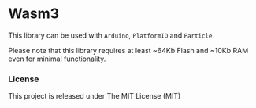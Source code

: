 # Wasm3

This library can be used with `Arduino`, `PlatformIO` and `Particle`.

Please note that this library requires at least ~64Kb Flash and ~10Kb RAM even for minimal functionality.

### License
This project is released under The MIT License (MIT)
